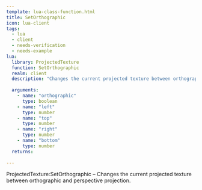 ```yaml
---
template: lua-class-function.html
title: SetOrthographic
icon: lua-client
tags:
  - lua
  - client
  - needs-verification
  - needs-example
lua:
  library: ProjectedTexture
  function: SetOrthographic
  realm: client
  description: "Changes the current projected texture between orthographic and perspective projection."
  
  arguments:
    - name: "orthographic"
      type: boolean
    - name: "left"
      type: number
    - name: "top"
      type: number
    - name: "right"
      type: number
    - name: "bottom"
      type: number
  returns:
    
---
```


<div class="lua__search__keywords">
ProjectedTexture:SetOrthographic &#x2013; Changes the current projected texture between orthographic and perspective projection.
</div>

